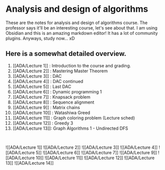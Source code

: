# Analysis and design of algorithms
These are the notes for analysis and design of algorithms course. The professor says it'll be an interesting course, let's see about that. I am using Obsidian and this is an amazing markdown editor! It has a lot of community plugins. Anyways, study now... xD

## Here is a somewhat detailed overview.
1. [[ADA/Lecture 1]] : Introduction to the course and grading.
2. [[ADA/Lecture 2]] : Mastering Master Theorem
3. [[ADA/Lecture 3]] : DAC
4. [[ADA/Lecture 4]] : DAC continued
5. [[ADA/Lecture 5]] : Last DAC
6. [[ADA/Lecture 6]] : Dynamic programming 1
7. [[ADA/Lecture 7]] : Knapsack problem
8. [[ADA/Lecture 8]] : Sequence alignment
9. [[ADA/Lecture 9]] : Matrix chains
10. [[ADA/Lecture 10]] : Watashiwa Greed
11. [[ADA/Lecture 11]] : Graph coloring problem (Lecture sched)
12. [[ADA/Lecture 12]] : Greedy 3
13. [[ADA/Lecture 13]]: Graph Algorithms 1 - Undirected DFS
<br>

![[ADA/Lecture 1]]
![[ADA/Lecture 2]]
![[ADA/Lecture 3]]
![[ADA/Lecture 4]]
![[ADA/Lecture 5]]
![[ADA/Lecture 6]]
![[ADA/Lecture 7]]
![[ADA/Lecture 9]]
![[ADA/Lecture 10]]
![[ADA/Lecture 11]]
![[ADA/Lecture 12]]
![[ADA/Lecture 13]]
![[ADA/Lecture 14]]
